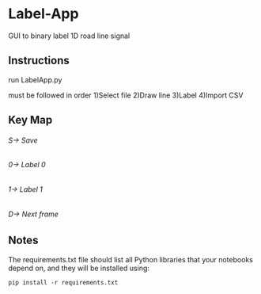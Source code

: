 # Label-App
GUI to binary label 1D road line signal

## Instructions

run LabelApp.py

must be followed in order
1)Select file
2)Draw line
3)Label
4)Import CSV


## Key Map
###### S-> Save
###### 0-> Label 0
###### 1-> Label 1
###### D-> Next frame

## Notes
The requirements.txt file should list all Python libraries that your notebooks depend on, and they will be installed using:
```
pip install -r requirements.txt
```
